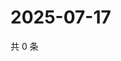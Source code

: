 # 2025-07-17

共 0 条

<!-- BEGIN ZHIHUQUESTIONS -->
<!-- 最后更新时间 Thu Jul 17 2025 01:13:58 GMT+0800 (China Standard Time) -->

<!-- END ZHIHUQUESTIONS -->
